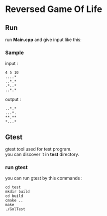 # Reversed Game Of Life

## Run

run **Main.cpp** and give input like this:

### Sample

input :

```
4 5 10
....*
..*.*
.*..*
..*.*
```

output :
```
..*.*
...*.
**.**
*...*
```

## Gtest

gtest tool used for test program. \
you can discover it in **test** directory.

### run gtest

you can run gtest by this commands :

```shell
cd test
mkdir build
cd build
cmake ..
make
./GolTest
``` 